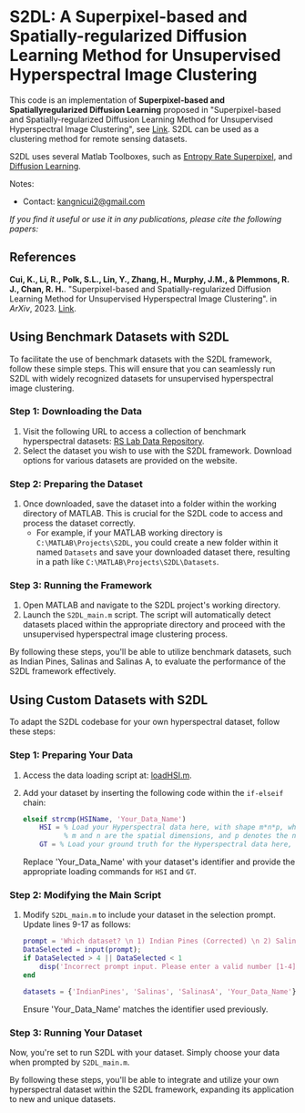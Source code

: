 # S2DL: A Superpixel-based and Spatially-regularized Diffusion Learning Method for Unsupervised Hyperspectral Image Clustering

This code is an implementation of **Superpixel-based and Spatiallyregularized Diffusion Learning** proposed in "Superpixel-based and Spatially-regularized Diffusion Learning Method for Unsupervised Hyperspectral Image Clustering", see [Link](https://arxiv.org/abs/2312.15447). S2DL can be used as a clustering method for remote sensing datasets.

S2DL uses several Matlab Toolboxes, such as [Entropy Rate Superpixel](https://github.com/mingyuliutw/EntropyRateSuperpixel), and [Diffusion Learning](https://github.com/sampolk/DiffusionLearning).

Notes:
- Contact: kangnicui2@gmail.com

*If you find it useful or use it in any publications, please cite the following papers:*
## References
**Cui, K., Li, R., Polk, S.L., Lin, Y., Zhang, H., Murphy, J.M., & Plemmons, R. J., Chan, R. H.**. "Superpixel-based and Spatially-regularized Diffusion Learning Method for Unsupervised Hyperspectral Image Clustering". in *ArXiv*, 2023. [Link](https://arxiv.org/abs/2312.15447).

## Using Benchmark Datasets with S2DL

To facilitate the use of benchmark datasets with the S2DL framework, follow these simple steps. This will ensure that you can seamlessly run S2DL with widely recognized datasets for unsupervised hyperspectral image clustering.

### Step 1: Downloading the Data

1. Visit the following URL to access a collection of benchmark hyperspectral datasets: [RS Lab Data Repository](https://rslab.ut.ac.ir/data).
2. Select the dataset you wish to use with the S2DL framework. Download options for various datasets are provided on the website.

### Step 2: Preparing the Dataset

1. Once downloaded, save the dataset into a folder within the working directory of MATLAB. This is crucial for the S2DL code to access and process the dataset correctly.
    - For example, if your MATLAB working directory is `C:\MATLAB\Projects\S2DL`, you could create a new folder within it named `Datasets` and save your downloaded dataset there, resulting in a path like `C:\MATLAB\Projects\S2DL\Datasets`.

### Step 3: Running the Framework

1. Open MATLAB and navigate to the S2DL project's working directory.
2. Launch the `S2DL_main.m` script. The script will automatically detect datasets placed within the appropriate directory and proceed with the unsupervised hyperspectral image clustering process.

By following these steps, you'll be able to utilize benchmark datasets, such as Indian Pines, Salinas and Salinas A, to evaluate the performance of the S2DL framework effectively.


## Using Custom Datasets with S2DL

To adapt the S2DL codebase for your own hyperspectral dataset, follow these steps:

### Step 1: Preparing Your Data

1. Access the data loading script at: [loadHSI.m](https://github.com/ckn3/S2DL/blob/main/backEnd/Misc/Preprocessing/loadHSI.m).
2. Add your dataset by inserting the following code within the `if-elseif` chain:

    ```matlab
    elseif strcmp(HSIName, 'Your_Data_Name')
        HSI = % Load your Hyperspectral data here, with shape m*n*p, where:
              % m and n are the spatial dimensions, and p denotes the number of spectral bands.
        GT = % Load your ground truth for the Hyperspectral data here, with shape m*n.
    ```

    Replace 'Your_Data_Name' with your dataset's identifier and provide the appropriate loading commands for `HSI` and `GT`.

### Step 2: Modifying the Main Script

1. Modify `S2DL_main.m` to include your dataset in the selection prompt. Update lines 9-17 as follows:

    ```matlab
    prompt = 'Which dataset? \n 1) Indian Pines (Corrected) \n 2) Salinas (Corrected) \n 3) Salinas A (Corrected) \n 4) Your Data \n';
    DataSelected = input(prompt);
    if DataSelected > 4 || DataSelected < 1
        disp('Incorrect prompt input. Please enter a valid number [1-4].')
    end

    datasets = {'IndianPines', 'Salinas', 'SalinasA', 'Your_Data_Name'};
    ```

    Ensure 'Your_Data_Name' matches the identifier used previously.

### Step 3: Running Your Dataset

Now, you're set to run S2DL with your dataset. Simply choose your data when prompted by `S2DL_main.m`.

By following these steps, you'll be able to integrate and utilize your own hyperspectral dataset within the S2DL framework, expanding its application to new and unique datasets.

